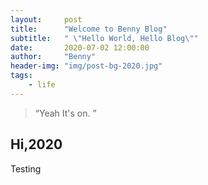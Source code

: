 ```yaml
---
layout:     post
title:      "Welcome to Benny Blog"
subtitle:   " \"Hello World, Hello Blog\""
date:       2020-07-02 12:00:00
author:     "Benny"
header-img: "img/post-bg-2020.jpg"
tags:
    - life
---
```


> “Yeah It's on. ”


## Hi,2020

Testing
